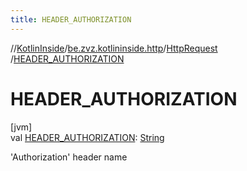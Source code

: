 ```yaml
---
title: HEADER_AUTHORIZATION
---
```

//[KotlinInside](../../../index.html)/[be.zvz.kotlininside.http](../index.html)/[HttpRequest](index.html)
/[HEADER_AUTHORIZATION](-h-e-a-d-e-r_-a-u-t-h-o-r-i-z-a-t-i-o-n.html)

# HEADER_AUTHORIZATION

[jvm]\
val [HEADER_AUTHORIZATION](-h-e-a-d-e-r_-a-u-t-h-o-r-i-z-a-t-i-o-n.html): [String](https://docs.oracle.com/javase/7/docs/api/java/lang/String.html)

'Authorization' header name





